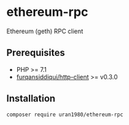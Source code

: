# ethereum-rpc

Ethereum (geth) RPC client

## Prerequisites

* PHP >= 7.1
* [furqansiddiqui/http-client](https://github.com/furqansiddiqui/http-client) >= v0.3.0

## Installation

`composer require uran1980/ethereum-rpc`